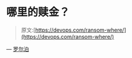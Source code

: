 # 哪里的赎金？

> 原文:[https://devops.com/ransom-where/](https://devops.com/ransom-where/)

— [罗尔泊](https://devops.com/author/breselman/)